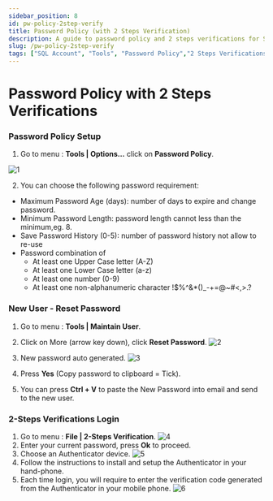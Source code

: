 ```yaml
---
sidebar_position: 8
id: pw-policy-2step-verify
title: Password Policy (with 2 Steps Verification)
description: A guide to password policy and 2 steps verifications for SQL Account
slug: /pw-policy-2step-verify
tags: ["SQL Account", "Tools", "Password Policy","2 Steps Verifications"]
---
```


# Password Policy with 2 Steps Verifications

### Password Policy Setup
1. Go to menu : **Tools | Options…** click on **Password Policy**.

![1](/img/tools/pw-policy-2step-verify/1.png)

2. You can choose the following password requirement:
- Maximum Password Age (days): number of days to expire and change password.
- Minimum Password Length: password length cannot less than the minimum,eg. 8.
- Save Password History (0-5): number of password history not allow to re-use
- Password combination of
    - At least one Upper Case letter (A-Z)
    - At least one Lower Case letter (a-z)
    - At least one number (0-9)
    - At least one non-alphanumeric character \!\$\%\^\&\*\(\)_\-\+\=\@\~\#\<\,\>\.\?

### New User - Reset Password

1. Go to menu : **Tools | Maintain User**.
2. Click on More (arrow key down), click **Reset Password**.
![2](/img/tools/pw-policy-2step-verify/2.png)

3. New password auto generated.
![3](/img/tools/pw-policy-2step-verify/3.png)
4. Press **Yes** (Copy password to clipboard = Tick).
5. You can press **Ctrl + V** to paste the New Password into email and send to the new user.

### 2-Steps Verifications Login
1. Go to menu : **File | 2-Steps Verification**.
![4](/img/tools/pw-policy-2step-verify/4.png)
2. Enter your current password, press **Ok** to proceed.
3. Choose an Authenticator device.
![5](/img/tools/pw-policy-2step-verify/5.png)
4. Follow the instructions to install and setup the Authenticator in your
hand-phone. <br />
5. Each time login, you will require to enter the verification code generated
from the Authenticator in your mobile phone.
![6](/img/tools/pw-policy-2step-verify/6.png)
